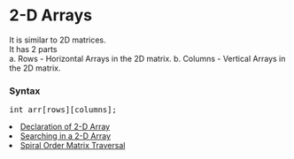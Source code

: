 # 2-D Arrays
It is similar to 2D matrices.<br>
It has 2 parts<br>
a. Rows - Horizontal Arrays in the 2D matrix. 
b. Columns - Vertical Arrays in the 2D matrix.
### Syntax
<pre>int arr[rows][columns];</pre>
<li><a href="examp1.cpp">Declaration of 2-D Array</a><br>
<li><a href="searching.cpp">Searching in a 2-D Array</a><br>
<li><a href="spiral-order.cpp">Spiral Order Matrix Traversal</a>